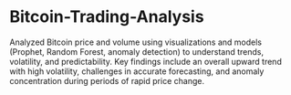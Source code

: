 # Bitcoin-Trading-Analysis
Analyzed Bitcoin price and volume using visualizations and models (Prophet, Random Forest, anomaly detection) to understand trends, volatility, and predictability. Key findings include an overall upward trend with high volatility, challenges in accurate forecasting, and anomaly concentration during periods of rapid price change.

